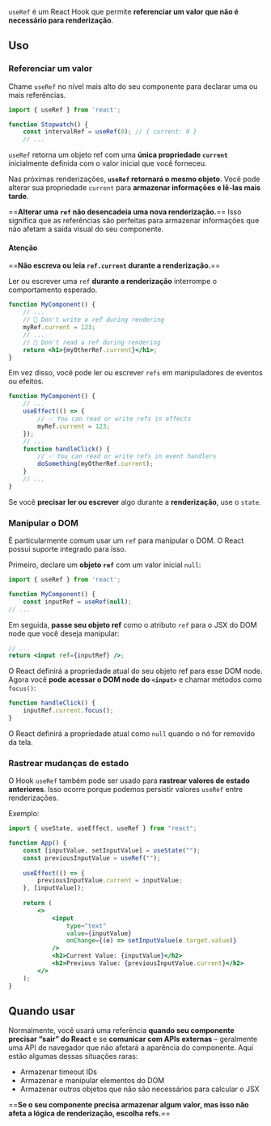 `useRef` é um React Hook que permite **referenciar um valor que não é necessário para renderização**.
## Uso
### Referenciar um valor 
Chame `useRef` no nível mais alto do seu componente para declarar uma ou mais referências.
```jsx
import { useRef } from 'react';  

function Stopwatch() {  
	const intervalRef = useRef(0); // { current: 0 }
	// ...
```

`useRef` retorna um objeto ref com uma **única propriedade `current`** inicialmente definida com o valor inicial que você forneceu.

Nas próximas renderizações, **`useRef` retornará o mesmo objeto**. Você pode alterar sua propriedade `current` para **armazenar informações e lê-las mais tarde**. 

==**Alterar uma `ref` não desencadeia uma nova renderização.**== Isso significa que as referências são perfeitas para armazenar informações que não afetam a saída visual do seu componente.
#### Atenção
==**Não escreva ou leia `ref.current` durante a renderização.**==

Ler ou escrever uma `ref` **durante a renderização** interrompe o comportamento esperado.
```jsx
function MyComponent() {  
	// ...  
	// 🚩 Don't write a ref during rendering  
	myRef.current = 123;  
	// ...  
	// 🚩 Don't read a ref during rendering  
	return <h1>{myOtherRef.current}</h1>;  
}
```

Em vez disso, você pode ler ou escrever `refs` em manipuladores de eventos ou efeitos.
```jsx
function MyComponent() {  
	// ...  
	useEffect(() => {  
		// ✅ You can read or write refs in effects  
		myRef.current = 123;  
	});  
	// ...  
	function handleClick() {  
		// ✅ You can read or write refs in event handlers  
		doSomething(myOtherRef.current);  
	}  
	// ...  
}
```

Se você **precisar ler ou escrever** algo durante a **renderização**, use o `state`.

### Manipular o DOM
É particularmente comum usar um `ref` para manipular o DOM. O React possui suporte integrado para isso.

Primeiro, declare um **objeto `ref`** com um valor inicial `null`:
```jsx
import { useRef } from 'react';  

function MyComponent() {  
	const inputRef = useRef(null);  
// ...
```

Em seguida, **passe seu objeto ref** como o atributo `ref` para o JSX do DOM node que você deseja manipular:
```jsx
// ...  
return <input ref={inputRef} />;
```

O React definirá a propriedade atual do seu objeto ref para esse DOM node. Agora você **pode acessar o DOM node do `<input>`** e chamar métodos como `focus()`:
```jsx
function handleClick() {  
	inputRef.current.focus();  
}
```

O React definirá a propriedade atual como `null` quando o nó for removido da tela.
### Rastrear mudanças de estado
O Hook `useRef` também pode ser usado para **rastrear valores de estado anteriores**.
Isso ocorre porque podemos persistir valores `useRef` entre renderizações.

Exemplo:
```jsx
import { useState, useEffect, useRef } from "react";

function App() {
	const [inputValue, setInputValue] = useState("");
	const previousInputValue = useRef("");
	
	useEffect(() => {
		previousInputValue.current = inputValue;
	}, [inputValue]);
	
	return (
		<>
			<input
				type="text"
				value={inputValue}
				onChange={(e) => setInputValue(e.target.value)}
			/>
			<h2>Current Value: {inputValue}</h2>
			<h2>Previous Value: {previousInputValue.current}</h2>
		</>
	);
}
```
## Quando usar
Normalmente, você usará uma referência **quando seu componente precisar “sair” do React** e se **comunicar com APIs externas** – geralmente uma API de navegador que não afetará a aparência do componente. Aqui estão algumas dessas situações raras:
- Armazenar timeout IDs
- Armazenar e manipular elementos do DOM
- Armazenar outros objetos que não são necessários para calcular o JSX

==**Se o seu componente precisa armazenar algum valor, mas isso não afeta a lógica de renderização, escolha refs.**==